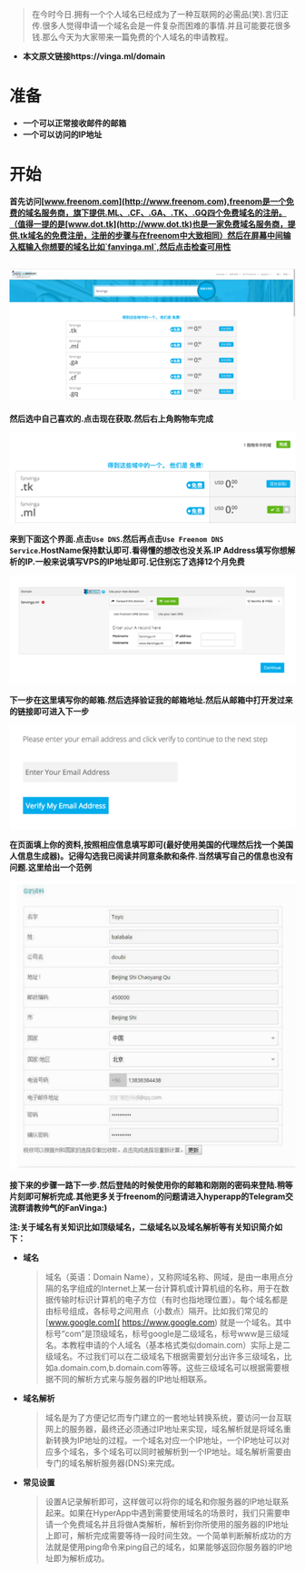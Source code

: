> 在今时今日.拥有一个个人域名已经成为了一种互联网的必需品(笑).言归正传.很多人觉得申请一个域名会是一件复杂而困难的事情.并且可能要花很多钱.那么今天为大家带来一篇免费的个人域名的申请教程。

* **本文原文链接https://vinga.ml/domain**

# 准备



* **一个可以正常接收邮件的邮箱**
* **一个可以访问的IP地址**



# 开始



**首先访问[www.freenom.com](http://www.freenom.com),freenom是一个免费的域名服务商，旗下提供.ML、.CF、.GA、.TK、.GQ四个免费域名的注册。（值得一提的是[www.dot.tk](http://www.dot.tk)也是一家免费域名服务商，提供.tk域名的免费注册，注册的步骤与在freenom中大致相同）然后在屏幕中间输入框输入你想要的域名比如`fanvinga.ml`,然后点击检查可用性**

## ![](./images/Domain-1.jpg)



**然后选中自己喜欢的.点击现在获取.然后右上角购物车完成**

![](./images/Domain-2.jpg)





**来到下面这个界面.点击`Use DNS`.然后再点击`Use Freenom DNS Service`.HostName保持默认即可.看得懂的想改也没关系.IP Address填写你想解析的IP.一般来说填写VPS的IP地址即可.记住别忘了选择12个月免费**



![](./images/Domain-3.jpg)

**下一步在这里填写你的邮箱.然后选择验证我的邮箱地址.然后从邮箱中打开发过来的链接即可进入下一步**

![](./images/Domain-4.jpg)

**在页面填上你的资料,按照相应信息填写即可(最好使用美国的代理然后找一个美国人信息生成器)。记得勾选我已阅读并同意条款和条件.当然填写自己的信息也没有问题.这里给出一个范例**

![](./images/Domain-5.jpg)

**接下来的步骤一路下一步.然后登陆的时候使用你的邮箱和刚刚的密码来登陆.稍等片刻即可解析完成.其他更多关于freenom的问题请进入hyperapp的Telegram交流群请教帅气的FanVinga:)**

**注:关于域名有关知识比如顶级域名，二级域名以及域名解析等有关知识简介如下：**

* **域名**

   > 域名（英语：Domain Name），又称网域名称、网域，是由一串用点分隔的名字组成的Internet上某一台计算机或计算机组的名称，用于在数据传输时标识计算机的电子方位（有时也指地理位置）。每个域名都是由标号组成，各标号之间用点（小数点）隔开。比如我们常见的 [www.google.com]( https://www.google.com) 就是一个域名。其中标号“com”是顶级域名，标号google是二级域名，标号www是三级域名。本教程申请的个人域名（基本格式类似domain.com）实际上是二级域名。不过我们可以在二级域名下根据需要划分出许多三级域名，比如a.domain.com,b.domain.com等等。这些三级域名可以根据需要根据不同的解析方式来与服务器的IP地址相联系。

* **域名解析**

  > 域名是为了方便记忆而专门建立的一套地址转换系统，要访问一台互联网上的服务器，最终还必须通过IP地址来实现，域名解析就是将域名重新转换为IP地址的过程。一个域名对应一个IP地址，一个IP地址可以对应多个域名，多个域名可以同时被解析到一个IP地址。域名解析需要由专门的域名解析服务器(DNS)来完成。

* **常见设置**

  > 设置A记录解析即可，这样做可以将你的域名和你服务器的IP地址联系起来。如果在HyperApp中遇到需要使用域名的场景时，我们只需要申请一个免费域名并且将做A类解析，解析到你所使用的服务器的IP地址上即可，解析完成需要等待一段时间生效。一个简单判断解析成功的方法就是使用ping命令来ping自己的域名，如果能够返回你服务器的IP地址即为解析成功。
